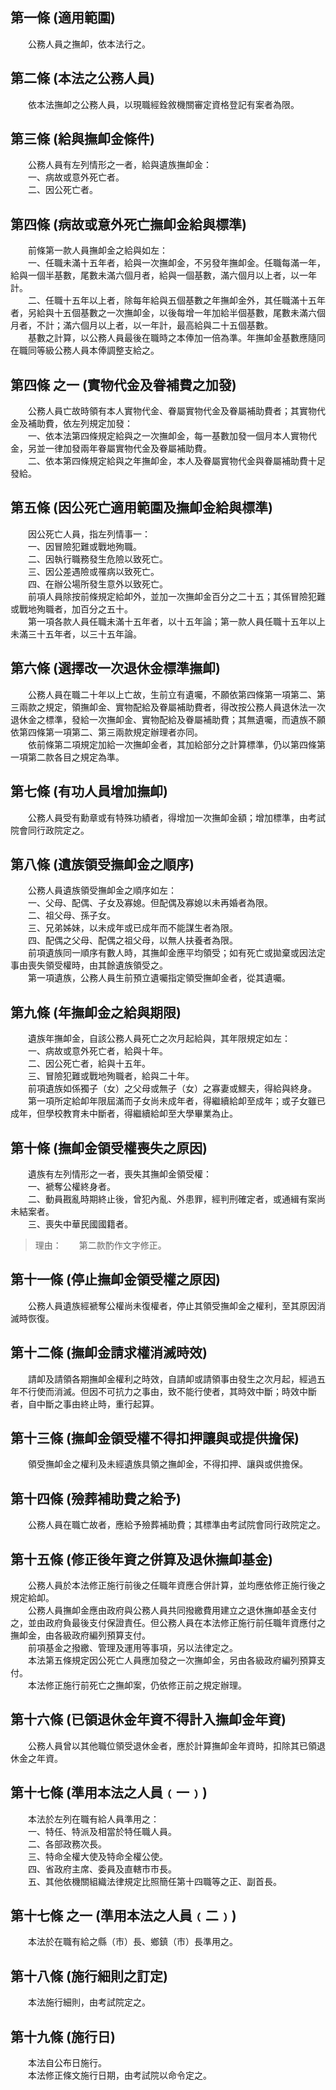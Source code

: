 第一條 (適用範圍)
-----------------
　　公務人員之撫卹，依本法行之。  


第二條 (本法之公務人員)
-----------------------
　　依本法撫卹之公務人員，以現職經銓敘機關審定資格登記有案者為限。  


第三條 (給與撫卹金條件)
-----------------------
　　公務人員有左列情形之一者，給與遺族撫卹金：  
　　一、病故或意外死亡者。  
　　二、因公死亡者。  


第四條 (病故或意外死亡撫卹金給與標準)
-------------------------------------
　　前條第一款人員撫卹金之給與如左：  
　　一、任職未滿十五年者，給與一次撫卹金，不另發年撫卹金。任職每滿一年，給與一個半基數，尾數未滿六個月者，給與一個基數，滿六個月以上者，以一年計。  
　　二、任職十五年以上者，除每年給與五個基數之年撫卹金外，其任職滿十五年者，另給與十五個基數之一次撫卹金，以後每增一年加給半個基數，尾數未滿六個月者，不計；滿六個月以上者，以一年計，最高給與二十五個基數。  
　　基數之計算，以公務人員最後在職時之本俸加一倍為準。年撫卹金基數應隨同在職同等級公務人員本俸調整支給之。  


第四條 之一 (實物代金及眷補費之加發)
------------------------------------
　　公務人員亡故時領有本人實物代金、眷屬實物代金及眷屬補助費者；其實物代金及補助費，依左列規定加發：  
　　一、依本法第四條規定給與之一次撫卹金，每一基數加發一個月本人實物代金，另並一律加發兩年眷屬實物代金及眷屬補助費。  
　　二、依本第四條規定給與之年撫卹金，本人及眷屬實物代金與眷屬補助費十足發給。  


第五條 (因公死亡適用範圍及撫卹金給與標準)
-----------------------------------------
　　因公死亡人員，指左列情事一：  
　　一、因冒險犯難或戰地殉職。  
　　二、因執行職務發生危險以致死亡。  
　　三、因公差遇險或罹病以致死亡。  
　　四、在辦公場所發生意外以致死亡。  
　　前項人員除按前條規定給卹外，並加一次撫卹金百分之二十五；其係冒險犯難或戰地殉職者，加百分之五十。  
　　第一項各款人員任職未滿十五年者，以十五年論；第一款人員任職十五年以上未滿三十五年者，以三十五年論。  


第六條 (選擇改一次退休金標準撫卹)
---------------------------------
　　公務人員在職二十年以上亡故，生前立有遺囑，不願依第四條第一項第二、第三兩款之規定，領撫卹金、實物配給及眷屬補助費者，得改按公務人員退休法一次退休金之標準，發給一次撫卹金、實物配給及眷屬補助費；其無遺囑，而遺族不願依第四條第一項第二、第三兩款規定辦理者亦同。  
　　依前條第二項規定加給一次撫卹金者，其加給部分之計算標準，仍以第四條第一項第二款各目之規定為準。  


第七條 (有功人員增加撫卹)
-------------------------
　　公務人員受有勳章或有特殊功績者，得增加一次撫卹金額；增加標準，由考試院會同行政院定之。  


第八條 (遺族領受撫卹金之順序)
-----------------------------
　　公務人員遺族領受撫卹金之順序如左：  
　　一、父母、配偶、子女及寡媳。但配偶及寡媳以未再婚者為限。  
　　二、祖父母、孫子女。  
　　三、兄弟姊妹，以未成年或已成年而不能謀生者為限。  
　　四、配偶之父母、配偶之祖父母，以無人扶養者為限。  
　　前項遺族同一順序有數人時，其撫卹金應平均領受；如有死亡或拋棄或因法定事由喪失領受權時，由其餘遺族領受之。  
　　第一項遺族，公務人員生前預立遺囑指定領受撫卹金者，從其遺囑。  


第九條 (年撫卹金之給與期限)
---------------------------
　　遺族年撫卹金，自該公務人員死亡之次月起給與，其年限規定如左：  
　　一、病故或意外死亡者，給與十年。  
　　二、因公死亡者，給與十五年。  
　　三、冒險犯難或戰地殉職者，給與二十年。  
　　前項遺族如係獨子（女）之父母或無子（女）之寡妻或鰥夫，得給與終身。  
　　第一項所定給卹年限屆滿而子女尚未成年者，得繼續給卹至成年；或子女雖已成年，但學校教育未中斷者，得繼續給卹至大學畢業為止。  


第十條 (撫卹金領受權喪失之原因)
-------------------------------
　　遺族有左列情形之一者，喪失其撫卹金領受權：  
　　一、褫奪公權終身者。  
　　二、動員戡亂時期終止後，曾犯內亂、外患罪，經判刑確定者，或通緝有案尚未結案者。  
　　三、喪失中華民國國籍者。  
> 理由：　　第二款酌作文字修正。



第十一條 (停止撫卹金領受權之原因)
---------------------------------
　　公務人員遺族經褫奪公權尚未復權者，停止其領受撫卹金之權利，至其原因消滅時恢復。  


第十二條 (撫卹金請求權消滅時效)
-------------------------------
　　請卹及請領各期撫卹金權利之時效，自請卹或請領事由發生之次月起，經過五年不行使而消滅。但因不可抗力之事由，致不能行使者，其時效中斷；時效中斷者，自中斷之事由終止時，重行起算。  


第十三條 (撫卹金領受權不得扣押讓與或提供擔保)
---------------------------------------------
　　領受撫卹金之權利及未經遺族具領之撫卹金，不得扣押、讓與或供擔保。  


第十四條 (殮葬補助費之給予)
---------------------------
　　公務人員在職亡故者，應給予殮葬補助費；其標準由考試院會同行政院定之。  


第十五條 (修正後年資之併算及退休撫卹基金)
-----------------------------------------
　　公務人員於本法修正施行前後之任職年資應合併計算，並均應依修正施行後之規定給卹。  
　　公務人員撫卹金應由政府與公務人員共同撥繳費用建立之退休撫卹基金支付之，並由政府負最後支付保證責任。但公務人員在本法修正施行前任職年資應付之撫卹金，由各級政府編列預算支付。  
　　前項基金之撥繳、管理及運用等事項，另以法律定之。  
　　本法第五條規定因公死亡人員應加發之一次撫卹金，另由各級政府編列預算支付。  
　　本法修正施行前死亡之撫卹案，仍依修正前之規定辦理。  


第十六條 (已領退休金年資不得計入撫卹金年資)
-------------------------------------------
　　公務人員曾以其他職位領受退休金者，應於計算撫卹金年資時，扣除其已領退休金之年資。  


第十七條 (準用本法之人員﹙一﹚)
-------------------------------
　　本法於左列在職有給人員準用之：  
　　一、特任、特派及相當於特任職人員。  
　　二、各部政務次長。  
　　三、特命全權大使及特命全權公使。  
　　四、省政府主席、委員及直轄市市長。  
　　五、其他依機關組織法律規定比照簡任第十四職等之正、副首長。  


第十七條 之一 (準用本法之人員﹙二﹚)
------------------------------------
　　本法於在職有給之縣（市）長、鄉鎮（市）長準用之。  


第十八條 (施行細則之訂定)
-------------------------
　　本法施行細則，由考試院定之。  


第十九條 (施行日)
-----------------
　　本法自公布日施行。  
　　本法修正條文施行日期，由考試院以命令定之。